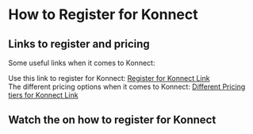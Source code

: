 # How to Register for Konnect

## Links to register and pricing

Some useful links when it comes to Konnect: 

Use this link to register for Konnect: [Register for Konnect Link](https://cloud.konghq.com/register) \
The different pricing options when it comes to Konnect: [Different Pricing tiers for Konnect Link](https://konghq.com/pricing)

## Watch the on how to register for Konnect

<!--
[![Register for Konnect](./images/konnect.png)](https://youtu.be/i24N-6-EC88 "Register for Konnect")
-->




